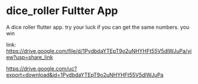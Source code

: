 # dice_roller Fultter App

A dice roller flutter app. try your luck if you can get the same numbers. you win

link: https://drive.google.com/file/d/1PydbdaYTEpT9o2uNHYHFt55V5dlWJuPa/view?usp=share_link

https://drive.google.com/uc?export=download&id=1PydbdaYTEpT9o2uNHYHFt55V5dlWJuPa
